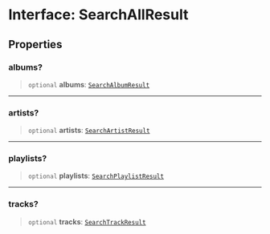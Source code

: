 # Interface: SearchAllResult

## Properties

### albums?

> `optional` **albums**: [`SearchAlbumResult`](SearchAlbumResult.md)

***

### artists?

> `optional` **artists**: [`SearchArtistResult`](SearchArtistResult.md)

***

### playlists?

> `optional` **playlists**: [`SearchPlaylistResult`](SearchPlaylistResult.md)

***

### tracks?

> `optional` **tracks**: [`SearchTrackResult`](SearchTrackResult.md)
